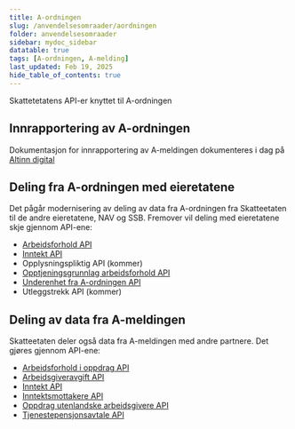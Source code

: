 ```yaml
---
title: A-ordningen
slug: /anvendelsesomraader/aordningen
folder: anvendelsesomraader
sidebar: mydoc_sidebar
datatable: true
tags: [A-ordningen, A-melding]
last_updated: Feb 19, 2025
hide_table_of_contents: true
---
```

<Summary>Skattetetatens API-er knyttet til A-ordningen</Summary>

## Innrapportering av A-ordningen

Dokumentasjon for innrapportering av A-meldingen dokumenteres i dag på [Altinn digital](https://www.altinndigital.no/produkter/altinn-api-for-datasystem/tjenesteoversikt/a-meldingen/)                                                      
  
## Deling fra A-ordningen med eieretatene

Det pågår modernisering av deling av data fra A-ordningen fra Skatteetaten til de andre eieretatene, NAV og SSB.
Fremover vil deling med eieretatene skje gjennom API-ene:
  * [Arbeidsforhold API](../api/arbeidsforhold.md)
  * [Inntekt API](../api/inntekt.md)
  * Opplysningspliktig API (kommer)
  * [Opptjeningsgrunnlag arbeidsforhold API](../api/opptjeningsgrunnlagarbeidsforhold.md)
  * [Underenhet fra A-ordningen API](../api/underenhetaordningen.md)
  * Utleggstrekk API (kommer)

## Deling av data fra A-meldingen

Skatteetaten deler også data fra A-meldingen med andre partnere. Det gjøres gjennom API-ene:
  * [Arbeidsforhold i oppdrag API](../api/arbeidsforholdioppdrag.md)  
  * [Arbeidsgiveravgift API](../api/arbeidsgiveravgift.md)
  * [Inntekt API](../api/inntekt.md)
  * [Inntektsmottakere API](../api/inntektsmottakere.md)
  * [Oppdrag utenlandske arbeidsgivere API](../api/oppdragutenlandskevirksomheter.md)
  * [Tjenestepensjonsavtale API](../api/tjenestepensjonsavtale.md)
    

